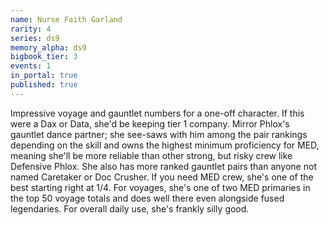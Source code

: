 ```yaml
---
name: Nurse Faith Garland
rarity: 4
series: ds9
memory_alpha: ds9
bigbook_tier: 3
events: 1
in_portal: true
published: true
---
```


Impressive voyage and gauntlet numbers for a one-off character. If this were a Dax or Data, she'd be keeping tier 1 company. Mirror Phlox's gauntlet dance partner; she see-saws with him among the pair rankings depending on the skill and owns the highest minimum proficiency for MED, meaning she'll be more reliable than other strong, but risky crew like Defensive Phlox. She also has more ranked gauntlet pairs than anyone not named Caretaker or Doc Crusher. If you need MED crew, she's one of the best starting right at 1/4. For voyages, she's one of two MED primaries in the top 50 voyage totals and does well there even alongside fused legendaries. For overall daily use, she's frankly silly good.
